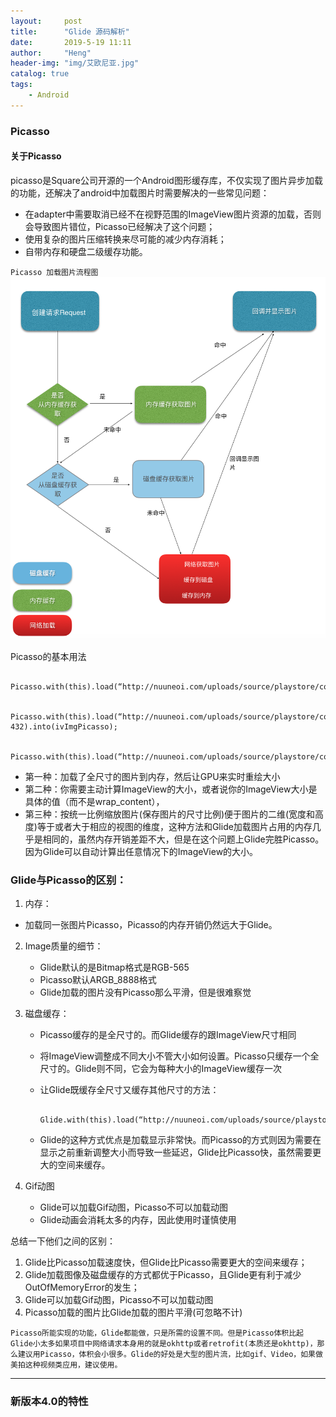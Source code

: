 ```yaml
---
layout:     post
title:      "Glide 源码解析"
date:       2019-5-19 11:11
author:     "Heng"
header-img: "img/艾欧尼亚.jpg"
catalog: true
tags:
    - Android
---
```


### Picasso

#### 关于Picasso
picasso是Square公司开源的一个Android图形缓存库，不仅实现了图片异步加载的功能，还解决了android中加载图片时需要解决的一些常见问题：
- 在adapter中需要取消已经不在视野范围的ImageView图片资源的加载，否则会导致图片错位，Picasso已经解决了这个问题；
- 使用复杂的图片压缩转换来尽可能的减少内存消耗；
- 自带内存和硬盘二级缓存功能。

`Picasso 加载图片流程图`
![picasso](/img/in-post/post-Android/Glide/picasso.png)

Picasso的基本用法

        Picasso.with(this).load(“http://nuuneoi.com/uploads/source/playstore/cover.jpg“).into(ivImgPicasso);

        Picasso.with(this).load(“http://nuuneoi.com/uploads/source/playstore/cover.jpg“).resize(768, 432).into(ivImgPicasso);

        Picasso.with(this).load(“http://nuuneoi.com/uploads/source/playstore/cover.jpg“).fit().centerCrop().into(ivImgPicasso);

- 第一种：加载了全尺寸的图片到内存，然后让GPU来实时重绘大小
- 第二种：你需要主动计算ImageView的大小，或者说你的ImageView大小是具体的值（而不是wrap_content），
- 第三种：按统一比例缩放图片(保存图片的尺寸比例)便于图片的二维(宽度和高度)等于或者大于相应的视图的维度，这种方法和Glide加载图片占用的内存几乎是相同的，虽然内存开销差距不大，但是在这个问题上Glide完胜Picasso。因为Glide可以自动计算出任意情况下的ImageView的大小。






### Glide与Picasso的区别：

1. 内存：
- 加载同一张图片Picasso，Picasso的内存开销仍然远大于Glide。
2. Image质量的细节：
    - Glide默认的是Bitmap格式是RGB-565
    - Picasso默认ARGB_8888格式
    - Glide加载的图片没有Picasso那么平滑，但是很难察觉
3. 磁盘缓存：      
    - Picasso缓存的是全尺寸的。而Glide缓存的跟ImageView尺寸相同
    - 将ImageView调整成不同大小不管大小如何设置。Picasso只缓存一个全尺寸的。Glide则不同，它会为每种大小的ImageView缓存一次
    - 让Glide既缓存全尺寸又缓存其他尺寸的方法：

            Glide.with(this).load(“http://nuuneoi.com/uploads/source/playstore/cover.jpg“) .diskCacheStrategy(DiskCacheStrategy.ALL) .into(ivImgGlide);
    - Glide的这种方式优点是加载显示非常快。而Picasso的方式则因为需要在显示之前重新调整大小而导致一些延迟，Glide比Picasso快，虽然需要更大的空间来缓存。

4. Gif动图
    - Glide可以加载Gif动图，Picasso不可以加载动图
    - Glide动画会消耗太多的内存，因此使用时谨慎使用

总结一下他们之间的区别：
1. Glide比Picasso加载速度快，但Glide比Picasso需要更大的空间来缓存；
2. Glide加载图像及磁盘缓存的方式都优于Picasso，且Glide更有利于减少OutOfMemoryError的发生；
3. Glide可以加载Gif动图，Picasso不可以加载动图
4. Picasso加载的图片比Glide加载的图片平滑(可忽略不计)

`Picasso所能实现的功能，Glide都能做，只是所需的设置不同。但是Picasso体积比起Glide小太多如果项目中网络请求本身用的就是okhttp或者retrofit(本质还是okhttp)，那么建议用Picasso，体积会小很多。Glide的好处是大型的图片流，比如gif、Video，如果做美拍这种视频类应用，建议使用。`

---
### 新版本4.0的特性